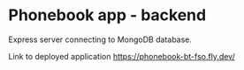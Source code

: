 # Phonebook app - backend

Express server connecting to MongoDB database.

Link to deployed application https://phonebook-bt-fso.fly.dev/
